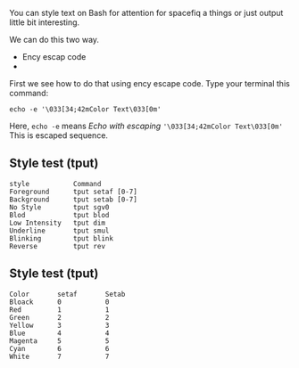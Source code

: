 You can style text on Bash for attention for spacefiq a things or just output little bit interesting.

We can do this two way.
- Ency escap code
- 

First we see how to do that using ency escape code. Type your terminal this command:

`echo -e '\033[34;42mColor Text\033[0m'`

Here,
`echo -e` means *Echo with escaping*
`'\033[34;42mColor Text\033[0m'` This is escaped sequence.


## Style test (tput)

```
style           Command
Foreground      tput setaf [0-7]
Background      tput setab [0-7]
No Style        tput sgv0
Blod            tput blod
Low Intensity   tput dim
Underline       tput smul
Blinking        tput blink
Reverse         tput rev
```


## Style test (tput)

```
Color       setaf       Setab
Bloack      0           0
Red         1           1
Green       2           2
Yellow      3           3
Blue        4           4
Magenta     5           5
Cyan        6           6
White       7           7
```

